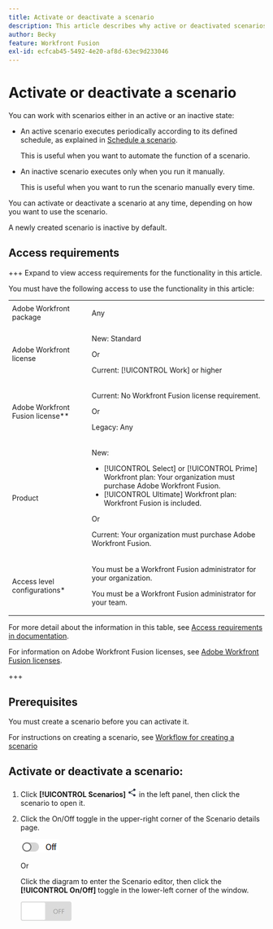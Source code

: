 ```yaml
---
title: Activate or deactivate a scenario
description: This article describes why active or deactivated scenarios are useful in different situations, and how to activate or deactivate a scenario.
author: Becky
feature: Workfront Fusion
exl-id: ecfcab45-5492-4e20-af8d-63ec9d233046
---
```

# Activate or deactivate a scenario

You can work with scenarios either in an active or an inactive state:

* An active scenario executes periodically according to its defined schedule, as explained in [Schedule a scenario](/help/workfront-fusion/create-scenarios/config-scenarios-settings/schedule-a-scenario.md).

   This is useful when you want to automate the function of a scenario.

* An inactive scenario executes only when you run it manually.

   This is useful when you want to run the scenario manually every time.

You can activate or deactivate a scenario at any time, depending on how you want to use the scenario.

A newly created scenario is inactive by default.

## Access requirements

+++ Expand to view access requirements for the functionality in this article.

You must have the following access to use the functionality in this article:

<table style="table-layout:auto">
 <col> 
 <col> 
 <tbody> 
  <tr> 
   <td role="rowheader">Adobe Workfront package</td> 
   <td> <p>Any</p> </td> 
  </tr> 
  <tr data-mc-conditions=""> 
   <td role="rowheader">Adobe Workfront license</td> 
   <td> <p>New: Standard</p><p>Or</p><p>Current: [!UICONTROL Work] or higher</p> </td> 
  </tr> 
  <tr> 
   <td role="rowheader">Adobe Workfront Fusion license**</td> 
   <td>
   <p>Current: No Workfront Fusion license requirement.</p>
   <p>Or</p>
   <p>Legacy: Any </p>
   </td> 
  </tr> 
  <tr> 
   <td role="rowheader">Product</td> 
   <td>
   <p>New:</p> <ul><li>[!UICONTROL Select] or [!UICONTROL Prime] Workfront plan: Your organization must purchase Adobe Workfront Fusion.</li><li>[!UICONTROL Ultimate] Workfront plan: Workfront Fusion is included.</li></ul>
   <p>Or</p>
   <p>Current: Your organization must purchase Adobe Workfront Fusion.</p>
   </td> 
  </tr>
  <tr data-mc-conditions=""> 
   <td role="rowheader">Access level configurations*</td> 
   <td> 
     <p>You must be a Workfront Fusion administrator for your organization.</p>
     <p>You must be a Workfront Fusion administrator for your team.</p>
   </td> 
  </tr> 
   </td> 
  </tr> 
 </tbody> 
</table>

For more detail about the information in this table, see [Access requirements in documentation](/help/workfront-fusion/references/licenses-and-roles/access-level-requirements-in-documentation.md).

For information on Adobe Workfront Fusion licenses, see [Adobe Workfront Fusion licenses](/help/workfront-fusion/set-up-and-manage-workfront-fusion/licensing-operations-overview/license-automation-vs-integration.md).

+++

## Prerequisites

You must create a scenario before you can activate it. 

For instructions on creating a scenario, see [Workflow for creating a scenario](/help/workfront-fusion/create-scenarios/plan-a-scenario/create-a-scenario-workflow.md)

## Activate or deactivate a scenario:

1. Click **[!UICONTROL Scenarios]** ![Scenarios icon](assets/scenarios-icon.png) in the left panel, then click the scenario to open it.
1. Click the On/Off toggle in the upper-right corner of the Scenario details page.

   ![Details activation toggle](assets/active-toggle-details-page.png)

   Or

   Click the diagram to enter the Scenario editor, then click the **[!UICONTROL On/Off]** toggle in the lower-left corner of the window.

   ![On off switch](assets/on-off-switch.jpg)
